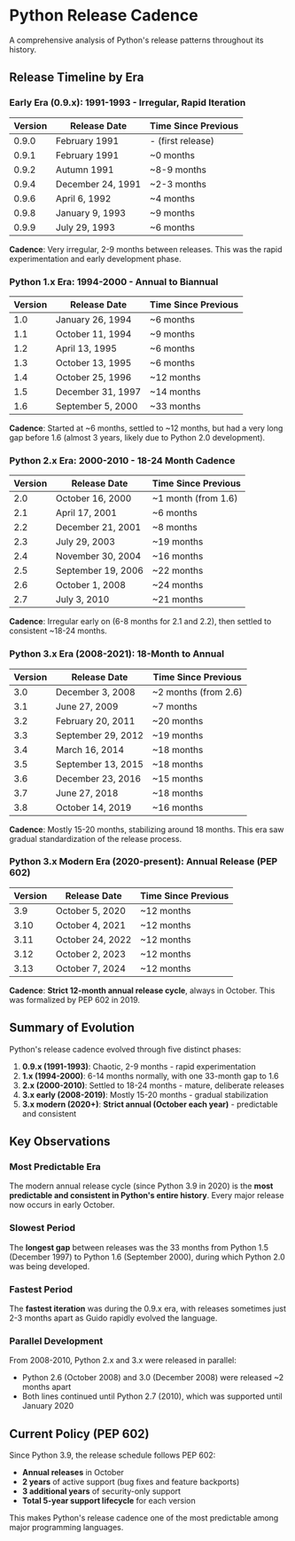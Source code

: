 # Python Release Cadence

A comprehensive analysis of Python's release patterns throughout its history.

## Release Timeline by Era

### Early Era (0.9.x): 1991-1993 - Irregular, Rapid Iteration

| Version | Release Date | Time Since Previous |
|---------|--------------|---------------------|
| 0.9.0 | February 1991 | - (first release) |
| 0.9.1 | February 1991 | ~0 months |
| 0.9.2 | Autumn 1991 | ~8-9 months |
| 0.9.4 | December 24, 1991 | ~2-3 months |
| 0.9.6 | April 6, 1992 | ~4 months |
| 0.9.8 | January 9, 1993 | ~9 months |
| 0.9.9 | July 29, 1993 | ~6 months |

**Cadence**: Very irregular, 2-9 months between releases. This was the rapid experimentation and early development phase.

### Python 1.x Era: 1994-2000 - Annual to Biannual

| Version | Release Date | Time Since Previous |
|---------|--------------|---------------------|
| 1.0 | January 26, 1994 | ~6 months |
| 1.1 | October 11, 1994 | ~9 months |
| 1.2 | April 13, 1995 | ~6 months |
| 1.3 | October 13, 1995 | ~6 months |
| 1.4 | October 25, 1996 | ~12 months |
| 1.5 | December 31, 1997 | ~14 months |
| 1.6 | September 5, 2000 | ~33 months |

**Cadence**: Started at ~6 months, settled to ~12 months, but had a very long gap before 1.6 (almost 3 years, likely due to Python 2.0 development).

### Python 2.x Era: 2000-2010 - 18-24 Month Cadence

| Version | Release Date | Time Since Previous |
|---------|--------------|---------------------|
| 2.0 | October 16, 2000 | ~1 month (from 1.6) |
| 2.1 | April 17, 2001 | ~6 months |
| 2.2 | December 21, 2001 | ~8 months |
| 2.3 | July 29, 2003 | ~19 months |
| 2.4 | November 30, 2004 | ~16 months |
| 2.5 | September 19, 2006 | ~22 months |
| 2.6 | October 1, 2008 | ~24 months |
| 2.7 | July 3, 2010 | ~21 months |

**Cadence**: Irregular early on (6-8 months for 2.1 and 2.2), then settled to consistent ~18-24 months.

### Python 3.x Era (2008-2021): 18-Month to Annual

| Version | Release Date | Time Since Previous |
|---------|--------------|---------------------|
| 3.0 | December 3, 2008 | ~2 months (from 2.6) |
| 3.1 | June 27, 2009 | ~7 months |
| 3.2 | February 20, 2011 | ~20 months |
| 3.3 | September 29, 2012 | ~19 months |
| 3.4 | March 16, 2014 | ~18 months |
| 3.5 | September 13, 2015 | ~18 months |
| 3.6 | December 23, 2016 | ~15 months |
| 3.7 | June 27, 2018 | ~18 months |
| 3.8 | October 14, 2019 | ~16 months |

**Cadence**: Mostly 15-20 months, stabilizing around 18 months. This era saw gradual standardization of the release process.

### Python 3.x Modern Era (2020-present): Annual Release (PEP 602)

| Version | Release Date | Time Since Previous |
|---------|--------------|---------------------|
| 3.9 | October 5, 2020 | ~12 months |
| 3.10 | October 4, 2021 | ~12 months |
| 3.11 | October 24, 2022 | ~12 months |
| 3.12 | October 2, 2023 | ~12 months |
| 3.13 | October 7, 2024 | ~12 months |

**Cadence**: **Strict 12-month annual release cycle**, always in October. This was formalized by PEP 602 in 2019.

## Summary of Evolution

Python's release cadence evolved through five distinct phases:

1. **0.9.x (1991-1993)**: Chaotic, 2-9 months - rapid experimentation
2. **1.x (1994-2000)**: 6-14 months normally, with one 33-month gap to 1.6
3. **2.x (2000-2010)**: Settled to 18-24 months - mature, deliberate releases
4. **3.x early (2008-2019)**: Mostly 15-20 months - gradual stabilization
5. **3.x modern (2020+)**: **Strict annual (October each year)** - predictable and consistent

## Key Observations

### Most Predictable Era
The modern annual release cycle (since Python 3.9 in 2020) is the **most predictable and consistent in Python's entire history**. Every major release now occurs in early October.

### Slowest Period
The **longest gap** between releases was the 33 months from Python 1.5 (December 1997) to Python 1.6 (September 2000), during which Python 2.0 was being developed.

### Fastest Period
The **fastest iteration** was during the 0.9.x era, with releases sometimes just 2-3 months apart as Guido rapidly evolved the language.

### Parallel Development
From 2008-2010, Python 2.x and 3.x were released in parallel:
- Python 2.6 (October 2008) and 3.0 (December 2008) were released ~2 months apart
- Both lines continued until Python 2.7 (2010), which was supported until January 2020

## Current Policy (PEP 602)

Since Python 3.9, the release schedule follows PEP 602:
- **Annual releases** in October
- **2 years** of active support (bug fixes and feature backports)
- **3 additional years** of security-only support
- **Total 5-year support lifecycle** for each version

This makes Python's release cadence one of the most predictable among major programming languages.
